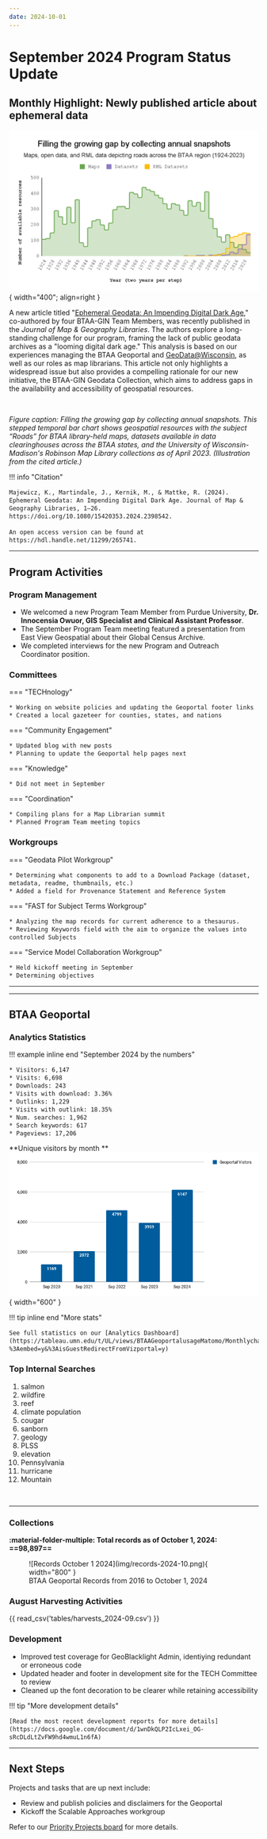 ```yaml
---
date: 2024-10-01
---
```


# September 2024 Program Status Update

## Monthly Highlight: Newly published article about ephemeral data

![Bar chart of maps and dataset over time](img/filling-the-growing-gap.png){ width="400"; align=right }

A new article titled "[Ephemeral Geodata: An Impending Digital Dark Age](https://doi.org/10.1080/15420353.2024.2398542)," co-authored by four BTAA-GIN Team Members, was recently published in the *Journal of Map & Geography Libraries*. The authors explore a long-standing challenge for our program, framing the lack of public geodata archives as a "looming digital dark age." This analysis is based on our experiences managing the BTAA Geoportal and [GeoData@Wisconsin](https://geodata.wisc.edu), as well as our roles as map librarians. This article not only highlights a widespread issue but also provides a compelling rationale for our new initiative, the BTAA-GIN Geodata Collection, which aims to address gaps in the availability and accessibility of geospatial resources.<!-- more -->

<br clear="left"/>

*Figure caption: Filling the growing gap by collecting annual snapshots. This stepped temporal bar chart shows geospatial resources with the subject “Roads” for BTAA library-held maps, datasets available in data clearinghouses across the BTAA states, and the University of Wisconsin-Madison's Robinson Map Library collections as of April 2023. (Illustration from the cited article.)*


!!! info "Citation"

	Majewicz, K., Martindale, J., Kernik, M., & Mattke, R. (2024). Ephemeral Geodata: An Impending Digital Dark Age. Journal of Map & Geography Libraries, 1–26. https://doi.org/10.1080/15420353.2024.2398542. 
	
	An open access version can be found at https://hdl.handle.net/11299/265741.

<hr>

## Program Activities

### Program Management

* We welcomed a new Program Team Member from Purdue University, **Dr. Innocensia Owuor, GIS Specialist and Clinical Assistant Professor**.
* The September Program Team meeting featured a presentation from East View Geospatial about their Global Census Archive.
* We completed interviews for the new Program and Outreach Coordinator position.


### Committees

<div class="grid" markdown>

=== "TECHnology"

    * Working on website policies and updating the Geoportal footer links
    * Created a local gazeteer for counties, states, and nations


=== "Community Engagement"

    * Updated blog with new posts
    * Planning to update the Geoportal help pages next 

=== "Knowledge"

    * Did not meet in September

=== "Coordination"

	* Compiling plans for a Map Librarian summit
	* Planned Program Team meeting topics

</div>

### Workgroups

<div class="grid" markdown>

=== "Geodata Pilot Workgroup"

	* Determining what components to add to a Download Package (dataset, metadata, readme, thumbnails, etc.)
	* Added a field for Provenance Statement and Reference System

=== "FAST for Subject Terms Workgroup"

	* Analyzing the map records for current adherence to a thesaurus.
	* Reviewing Keywords field with the aim to organize the values into controlled Subjects

=== "Service Model Collaboration Workgroup"

	* Held kickoff meeting in September
	* Determining objectives	
	
	
</div>
<hr>


----

## BTAA Geoportal 

### Analytics Statistics

!!! example inline end "September 2024 by the numbers"

    * Visitors:	6,147
    * Visits: 6,698
    * Downloads: 243	 
    * Visits with download: 3.36%	
    * Outlinks: 1,229
    * Visits with outlink: 18.35%
    * Num. searches: 1,962
    * Search keywords: 617
    * Pageviews: 17,206


**Unique visitors by month
**![](img/2024-09-monthly-users.png){ width="600" }


!!! tip inline end "More stats"

    See full statistics on our [Analytics Dashboard](https://tableau.umn.edu/t/UL/views/BTAAGeoportalusageMatomo/Monthlycharts?%3Aembed=y&%3AisGuestRedirectFromVizportal=y)

### Top Internal Searches

1. salmon
2. wildfire
3. reef
4. climate population
5. cougar
6. sanborn
7. geology
8. PLSS
9. elevation
10. Pennsylvania
11. hurricane
12. Mountain 


<br clear="left"/>

---

### Collections

**:material-folder-multiple: Total records as of October 1, 2024: ==98,897==**

<figure markdown="span">
  ![Records October 1 2024](img/records-2024-10.png){ width="800" }
  <figcaption>BTAA Geoportal Records from 2016 to 
October 1, 2024</figcaption>
</figure>


### August Harvesting Activities

{{ read_csv('tables/harvests_2024-09.csv') }}

### Development

* Improved test coverage for GeoBlacklight Admin, identiying redundant or erroneous code
* Updated header and footer in development site for the TECH Committee to review
* Cleaned up the font decoration to be clearer while retaining accessibility


!!! tip "More development details"

	[Read the most recent development reports for more details](https://docs.google.com/document/d/1wnDkQLP2IcLxei_OG-sRcDLdLtZvFW9hd4wmuL1n6fA)

 
---

## Next Steps

Projects and tasks that are up next include:

* Review and publish policies and disclaimers for the Geoportal
* Kickoff the Scalable Approaches workgroup

Refer to our [Priority Projects board](https://github.com/orgs/geobtaa/projects/22/views/5) for more details.


